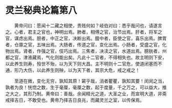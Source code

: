 # 灵兰秘典论篇第八
　　黄帝问曰：愿闻十二藏之相使，贵贱何如？岐伯对曰：悉乎哉问也，请遂言之。心者，君主之官也，神明出焉。肺者，相傅之官，治节出焉。肝者，将军之官，谋虑出焉。胆者，中正之官，决断出焉。膻中者，臣使之官，喜乐出焉。脾胃者，仓廪之官，五味出焉。大肠者，传道之官，变化出焉。小肠者，受盛之官，化物出焉。肾者，作强之官，伎巧出焉。三焦者，决渎之官，水道出焉。膀胱者，州都之官，津液藏焉，气化则能出矣。凡此十二官者，不得相失也。故主明则下安，以此养生则寿，殁世不殆，以为天下则大昌。主不明则十二官危，使道闭塞而不通，形乃大伤，以此养生则殃，以为天下者，其宗大危，戒之戒之！

　　至道在微，变化无穷，孰知其原！窘乎哉，消者瞿瞿，孰知其要！闵闵之当，孰者为良！恍惚之数，生于毫厘，毫厘之数，起于度量，千之万之，可以益大，推之大之，其形乃制。黄帝曰：善哉。余闻精光之道，大圣之业，而宣明大道，非斋戒择吉日，不敢受也。黄帝乃择吉日良兆，而藏灵兰之室，以传保焉。

